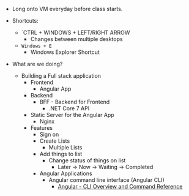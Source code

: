 - Long onto VM everyday before class starts.

- Shortcuts:
	- `CTRL + WINDOWS + LEFT/RIGHT ARROW
		- Changes between multiple desktops
	-  `Windows + E`
		- Windows Explorer Shortcut


-  What are we doing?
	- Building a Full stack application
		- Frontend
			- Angular App
		- Backend
			- BFF - Backend for Frontend
				- .NET Core 7 API
		- Static Server for the Angular App
			- Nginx
		- Features
			- Sign on
			- Create Lists
				- Multiple Lists
			- Add things to list
				- Change status of things on list
					- Later -> Now -> Waiting -> Completed
			-  Angular Applications
				- Angular command line interface (Angular CLI)
					- [Angular - CLI Overview and Command Reference](https://angular.io/cli)
				